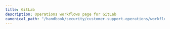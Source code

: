 ```yaml
---
title: GitLab
description: Operations workflows page for GitLab
canonical_path: "/handbook/security/customer-support-operations/workflows/gitlab/"
---
```

